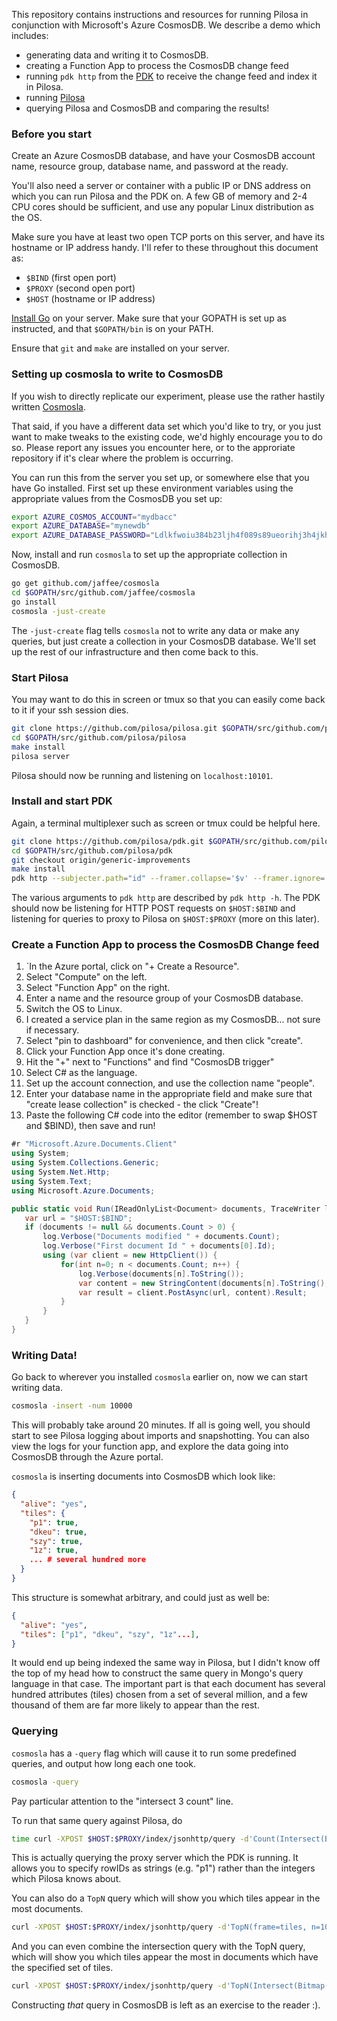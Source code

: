 This repository contains instructions and resources for running Pilosa in
conjunction with Microsoft's Azure CosmosDB. We describe a demo which includes:

- generating data and writing it to CosmosDB.
- creating a Function App to process the CosmosDB change feed
- running `pdk http` from the [PDK](https://github.com/pilosa/pdk) to receive the change feed and index it in Pilosa.
- running [Pilosa](https://github.com/pilosa/pilosa)
- querying Pilosa and CosmosDB and comparing the results!

### Before you start
Create an Azure CosmosDB database, and have your CosmosDB account name, resource
group, database name, and password at the ready.

You'll also need a server or container with a public IP or DNS address on which
you can run Pilosa and the PDK on. A few GB of memory and 2-4 CPU cores should
be sufficient, and use any popular Linux distribution as the OS.

Make sure you have at least two open TCP ports on this server, and have its
hostname or IP address handy. I'll refer to these throughout this document as:

- `$BIND` (first open port)
- `$PROXY` (second open port)
- `$HOST` (hostname or IP address)

[Install Go](https://golang.org/doc/install) on your server. Make sure that your
GOPATH is set up as instructed, and that `$GOPATH/bin` is on your PATH.

Ensure that `git` and `make` are installed on your server.

### Setting up cosmosla to write to CosmosDB
If you wish to directly replicate our experiment, please use the rather hastily
written [Cosmosla](https://github.com/jaffee/cosmosla).

That said, if you have a different data set which you'd like to try, or you just
want to make tweaks to the existing code, we'd highly encourage you to do so.
Please report any issues you encounter here, or to the approriate repository if
it's clear where the problem is occurring.

You can run this from the server you set up, or somewhere else that you have Go
installed. First set up these environment variables using the appropriate values
from the CosmosDB you set up:

```bash
export AZURE_COSMOS_ACCOUNT="mydbacc"
export AZURE_DATABASE="mynewdb"
export AZURE_DATABASE_PASSWORD="Ldlkfwoiu384b23ljh4f089s89ueorihj3h4jkhs09023845ht9s8duf023hjsv084ytblpt28234=="
```

Now, install and run `cosmosla` to set up the appropriate collection in CosmosDB.

```bash
go get github.com/jaffee/cosmosla
cd $GOPATH/src/github.com/jaffee/cosmosla
go install
cosmosla -just-create
```

The `-just-create` flag tells `cosmosla` not to write any data or make any
queries, but just create a collection in your CosmosDB database. We'll set up
the rest of our infrastructure and then come back to this.

### Start Pilosa

You may want to do this in screen or tmux so that you can easily come back to it
if your ssh session dies.

```bash
git clone https://github.com/pilosa/pilosa.git $GOPATH/src/github.com/pilosa/pilosa
cd $GOPATH/src/github.com/pilosa/pilosa
make install
pilosa server
```

Pilosa should now be running and listening on `localhost:10101`. 

### Install and start PDK

Again, a terminal multiplexer such as screen or tmux could be helpful here.

```bash
git clone https://github.com/pilosa/pdk.git $GOPATH/src/github.com/pilosa/pdk
cd $GOPATH/src/github.com/pilosa/pdk
git checkout origin/generic-improvements
make install
pdk http --subjecter.path="id" --framer.collapse='$v' --framer.ignore='$t,_id,_rid,_self,_etag,_attachments,_ts,_lsn' --batch-size=50000 --bind="$HOST:$BIND" --proxy="$HOST:$PROXY"
```

The various arguments to `pdk http` are described by `pdk http -h`. The PDK should now be listening for HTTP POST requests on `$HOST:$BIND` and listening for queries to proxy to Pilosa on `$HOST:$PROXY` (more on this later).


### Create a Function App to process the CosmosDB Change feed
1. `In the Azure portal, click on "+ Create a Resource".
2. Select "Compute" on the left.
3. Select "Function App" on the right.
4. Enter a name and the resource group of your CosmosDB database.
5. Switch the OS to Linux.
6. I created a service plan in the same region as my CosmosDB... not sure if necessary.
7. Select "pin to dashboard" for convenience, and then click "create".
8. Click your Function App once it's done creating.
9. Hit the "+" next to "Functions" and find "CosmosDB trigger"
10. Select C# as the language.
11. Set up the account connection, and use the collection name "people".
12. Enter your database name in the appropriate field and make sure that "create
    lease collection" is checked - the click "Create"!
13. Paste the following C# code into the editor (remember to swap $HOST and $BIND), then save and run!


```C#
#r "Microsoft.Azure.Documents.Client"
using System;
using System.Collections.Generic;
using System.Net.Http;
using System.Text;
using Microsoft.Azure.Documents;

public static void Run(IReadOnlyList<Document> documents, TraceWriter log) {
   var url = "$HOST:$BIND";
   if (documents != null && documents.Count > 0) {
       log.Verbose("Documents modified " + documents.Count);
       log.Verbose("First document Id " + documents[0].Id);
       using (var client = new HttpClient()) {
           for(int n=0; n < documents.Count; n++) {
               log.Verbose(documents[n].ToString());
               var content = new StringContent(documents[n].ToString(), Encoding.UTF8, "application/json");
               var result = client.PostAsync(url, content).Result;
           }
       }
   }
}
```


### Writing Data!
Go back to wherever you installed `cosmosla` earlier on, now we can start writing data.

```bash
cosmosla -insert -num 10000
```

This will probably take around 20 minutes. If all is going well, you should
start to see Pilosa logging about imports and snapshotting. You can also view
the logs for your function app, and explore the data going into CosmosDB through
the Azure portal.

`cosmosla` is inserting documents into CosmosDB which look like:

```json
{
  "alive": "yes",
  "tiles": {
    "p1": true,
    "dkeu": true,
    "szy": true,
    "1z": true,
    ... # several hundred more
  }
}
```

This structure is somewhat arbitrary, and could just as well be:

```json
{
  "alive": "yes",
  "tiles": ["p1", "dkeu", "szy", "1z"...],
}
```

It would end up being indexed the same way in Pilosa, but I didn't know off the
top of my head how to construct the same query in Mongo's query language in that
case. The important part is that each document has several hundred attributes
(tiles) chosen from a set of several million, and a few thousand of them are far
more likely to appear than the rest.


### Querying

`cosmosla` has a `-query` flag which will cause it to run some predefined
queries, and output how long each one took.

```bash
cosmosla -query
```

Pay particular attention to the "intersect 3 count" line.

To run that same query against Pilosa, do

```bash
time curl -XPOST $HOST:$PROXY/index/jsonhttp/query -d'Count(Intersect(Bitmap(frame=tiles, rowID=p1), Bitmap(frame=tiles, rowID=jt), Bitmap(frame=tiles, rowID=wy)))'
```

This is actually querying the proxy server which the PDK is running. It allows you to specify rowIDs as strings (e.g. "p1") rather than the integers which Pilosa knows about.

You can also do a `TopN` query which will show you which tiles appear in the most documents.

```bash
curl -XPOST $HOST:$PROXY/index/jsonhttp/query -d'TopN(frame=tiles, n=10)'
```

And you can even combine the intersection query with the TopN query, which will show you which tiles appear the most in documents which have the specified set of tiles.

```bash
curl -XPOST $HOST:$PROXY/index/jsonhttp/query -d'TopN(Intersect(Bitmap(frame=tiles, rowID=p1), Bitmap(frame=tiles, rowID=jt), Bitmap(frame=tiles, rowID=wy)), frame=tiles, n=10)'
```

Constructing _that_ query in CosmosDB is left as an exercise to the reader :).
